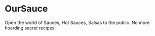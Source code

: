 # OurSauce
Open the world of Sauces, Hot Sauces, Salsas to the public. No more hoarding secret recipes!
